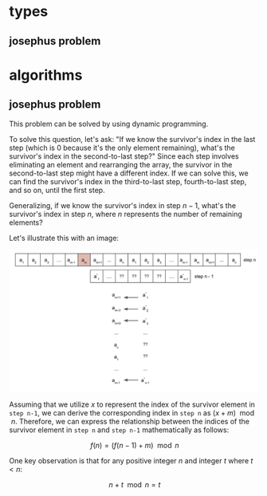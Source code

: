 # types
## josephus problem

# algorithms
## josephus problem
This problem can be solved by using dynamic programming.  

To solve this question, let's ask: "If we know the survivor's index in the last step (which is 0 because it's the only element remaining), what's the survivor's index in the second-to-last step?" Since each step involves eliminating an element and rearranging the array, the survivor in the second-to-last step might have a different index. If we can solve this, we can find the survivor's index in the third-to-last step, fourth-to-last step, and so on, until the first step.

Generalizing, if we know the survivor's index in step $n−1$, what's the survivor's index in step $n$, where $n$ represents the number of remaining elements?

Let's illustrate this with an image:

![level_n_vs_level_n-1.png](level_n_vs_level_n-1.png)

Assuming that we utilize $x$ to represent the index of the survivor element in `step n-1`, we can derive the corresponding index in `step n` as $(x + m) \mod{n}$. Therefore, we can express the relationship between the indices of the survivor element in `step n` and `step n-1` mathematically as follows:

$$f(n) = (f(n-1) + m) \mod{n}$$

One key observation is that for any positive integer $n$ and integer $t$ where $t \lt n$:

$$n + t \mod{n} = t$$